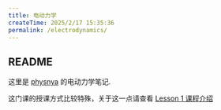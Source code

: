```yaml
---
title: 电动力学
createTime: 2025/2/17 15:35:36
permalink: /electrodynamics/
---
```

## README

这里是 [physnya](/) 的电动力学笔记.

这门课的授课方式比较特殊，关于这一点请查看 [Lesson 1 课程介绍](/electrodynamics/05rlhs6k/)